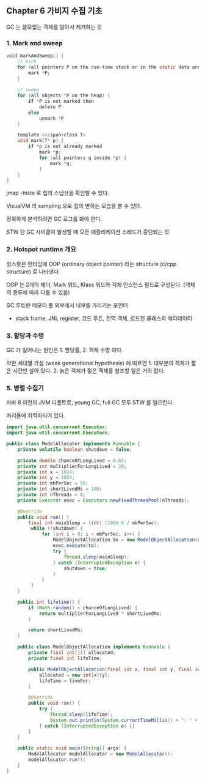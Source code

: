 ## Chapter 6 가비지 수집 기초

GC 는 쓸모없는 객체를 알아서 제거하는 것

### 1. Mark and sweep

```c
void markAndSweep() {
	// mark
	for (all pointers P on the run-time stack or in the static data area) {
		mark *P;
	}
	
	// sweep
	for (all objects *P on the heap) {
		if *P is not marked then
			delete P
		else
			unmark *P
	}

	template <</span>class T>
	void mark(T* p) {
		if *p is not already marked
			mark *p;
			for (all pointers q inside *p) {
				mark *q;
			}
	}
}
```

jmap -histo 로 힙의 스냅샷을 확인할 수 있다.

VisualVM 의 sampling 으로 힙의 변하는 모습을 볼 수 있다.

정확하게 분석하려면 GC 로그를 봐야 한다.

STW 란 GC 사이클이 발생할 때 모든 애플리케이션 스레드가 중단되는 것

### 2. Hotspot runtime 개요

핫스팟은 런타임에 OOP (ordinary object pointer) 라는 structure (c/cpp structure) 로 나타낸다.

OOP 는 2개의 헤더, Mark 워드, Klass 워드와 객체 인스턴스 필드로 구성된다. (객체의 종류에 따라 다를 수 있음)

GC 루트란 메모리 풀 외부에서 내부를 가리키는 포인터

- stack frame, JNI, register, 코드 루트, 전역 객체, 로드된 클래스의 메타데이터

### 3. 할당과 수명

GC 가 일어나는 원인은 1. 할당률, 2. 객체 수명 이다.

약한 세대별 가설 (weak generational hypothesis) 에 따르면 1. 대부분의 객체가 짧은 시간만 살아 있다. 2. 늙은 객체가 젊은 객체를 참조할 일은 거의 없다.

### 5. 병렬 수집기

자바 8 이전의 JVM 디폴트로, young GC, full GC 모두 STW 를 일으킨다.

처리율에 최적화되어 있다.

```java
import java.util.concurrent.Executor;
import java.util.concurrent.Executors;

public class ModelAllocator implements Runnable {
    private volatile boolean shutdown = false;

    private double chanceOfLongLived = 0.02;
    private int multiplierForLongLived = 20;
    private int x = 1024;
    private int y = 1024;
    private int mbPerSec = 50;
    private int shortLivedMs = 100;
    private int nThreads = 8;
    private Executor exec = Executors.newFixedThreadPool(nThreads);

    @Override
    public void run() {
        final int mainSleep = (int) (1000.0 / mbPerSec);
         while (!shutdown) {
             for (int i = 0; i < mbPerSec; i++) {
                 ModelObjectAllocation to = new ModelObjectAllocation(x, y, lifetime());
                 exec.execute(to);
                 try {
                     Thread.sleep(mainSleep);
                 } catch (InterruptedException e) {
                     shutdown = true;
                 }
             }
         }
    }

    public int lifetime() {
        if (Math.random() < chanceOfLongLived) {
            return multiplierForLongLived * shortLivedMs;
        }

        return shortLivedMs;
    }

    public class ModelObjectAllocation implements Runnable {
        private final int[][] allocated;
        private final int lifeTime;

        public ModelObjectAllocation(final int x, final int y, final int liveFor) {
            allocated = new int[x][y];
            lifeTime = liveFor;
        }

        @Override
        public void run() {
            try {
                Thread.sleep(lifeTime);
                System.out.println(System.currentTimeMillis() + ": " + allocated.length);
            } catch (InterruptedException e) {}
        }
    }

    public static void main(String[] args) {
        ModelAllocator modelAllocator = new ModelAllocator();
        modelAllocator.run();
    }
}
```


